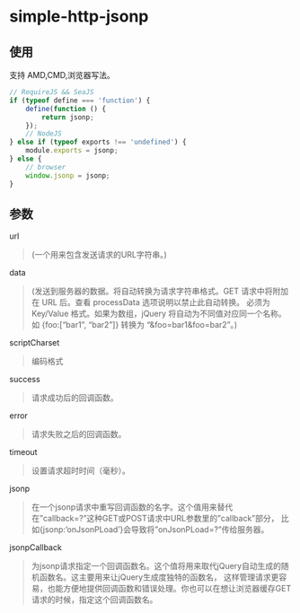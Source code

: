 # simple-http-jsonp


## 使用

支持 AMD,CMD,浏览器写法。

```javascript
// RequireJS && SeaJS
if (typeof define === 'function') {
    define(function () {
        return jsonp;
    });
    // NodeJS
} else if (typeof exports !== 'undefined') {
    module.exports = jsonp;
} else {
    // browser
    window.jsonp = jsonp;
}
```


## 参数


url

> (一个用来包含发送请求的URL字符串。)

data

> (发送到服务器的数据。将自动转换为请求字符串格式。GET 请求中将附加在 URL 后。查看 processData 选项说明以禁止此自动转换。
必须为 Key/Value 格式。如果为数组，jQuery 将自动为不同值对应同一个名称。如 {foo:[“bar1”, “bar2”]} 转换为 “&foo=bar1&foo=bar2”。)


scriptCharset

> 编码格式


success

> 请求成功后的回调函数。

error

> 请求失败之后的回调函数。

timeout

> 设置请求超时时间（毫秒）。

jsonp

> 在一个jsonp请求中重写回调函数的名字。这个值用来替代在”callback=?”这种GET或POST请求中URL参数里的”callback”部分，
比如{jsonp:’onJsonPLoad’}会导致将”onJsonPLoad=?”传给服务器。

jsonpCallback

> 为jsonp请求指定一个回调函数名。这个值将用来取代jQuery自动生成的随机函数名。这主要用来让jQuery生成度独特的函数名，
这样管理请求更容易，也能方便地提供回调函数和错误处理。你也可以在想让浏览器缓存GET请求的时候，指定这个回调函数名。